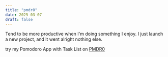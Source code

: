 ```yaml
---
title: "pmdr0"
date: 2025-03-07
draft: false
---
```


Tend to be more productive when I'm doing something I enjoy. I just launch a new project, and it went alright nothing else.

try my Pomodoro App with Task List on [PMDR0](https://www.pmdr0.netlify.app)